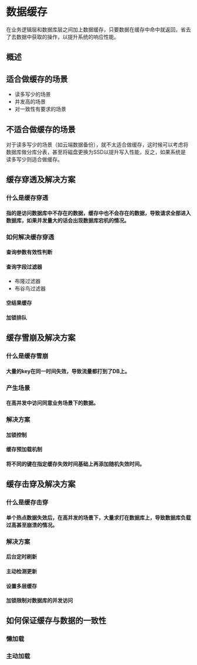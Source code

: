 # 数据缓存
在业务逻辑层和数据库层之间加上数据缓存，只要数据在缓存中命中就返回，省去了去数据中获取的操作，以提升系统的响应性能。
## 概述
## 适合做缓存的场景
- 读多写少的场景
- 并发高的场景
- 对一致性有要求的场景
## 不适合做缓存的场景
对于读多写少的场景（如云端数据备份），就不太适合做缓存，这时候可以考虑将数据库做分库分表，甚至将磁盘更换为SSD以提升写入性能，反之，如果系统是读多写少则适合做缓存。
## 缓存穿透及解决方案
### 什么是缓存穿透
#### 指的是访问数据库中不存在的数据，缓存中也不会存在的数据，导致请求全部进入数据库，如果并发量大的话会出现数据库宕机的情况。
### 如何解决缓存穿透
#### 查询参数有效性判断

#### 查询字段过滤器
- 布隆过滤器
- 布谷鸟过滤器
#### 空结果缓存
#### 加锁排队
### 
## 缓存雪崩及解决方案
### 什么是缓存雪崩
#### 大量的key在同一时间失效，导致流量都打到了DB上。
### 产生场景
#### 在高并发中访问同意业务场景下的数据。
### 解决方案
#### 加锁控制
#### 缓存预加载机制
#### 将不同的键在指定缓存失效时间基础上再添加随机失效时间。
## 缓存击穿及解决方案
### 什么是缓存击穿
#### 单个热点数据失效后，在高并发的场景下，大量求打在数据库上，导致数据库负载过高甚至崩溃的情况。
### 解决方案
#### 后台定时刷新
#### 主动检测更新
#### 设置多层缓存
#### 加锁限制对数据库的并发访问


## 如何保证缓存与数据的一致性
### 懒加载
### 主动加载
